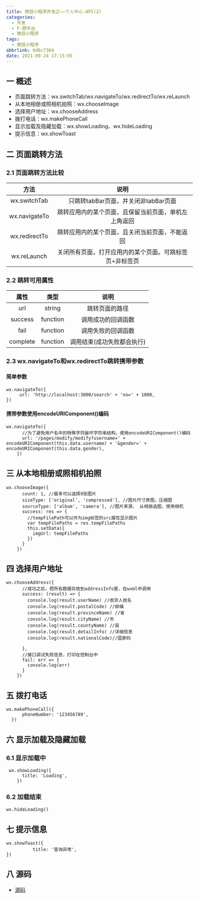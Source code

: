 ```yaml
---
title: 微信小程序开发之——个人中心-API(2)
categories:
  - 开发
  - F-跨平台
  - 微信小程序
tags:
  - 微信小程序
abbrlink: 6d6c7364
date: 2021-09-24 17:15:05
---
```

## 一 概述

* 页面跳转方法：wx.switchTab/wx.navigateTo/wx.redirectTo/wx.reLaunch
* 从本地相册或照相机拍照：wx.chooseImage
* 选择用户地址：wx.chooseAddress
* 拨打电话：wx.makePhoneCall
* 显示加载及隐藏加载：wx.showLoading、wx.hideLoading
* 提示信息：wx.showToast

<!--more-->

## 二 页面跳转方法

### 2.1 页面跳转方法比较

|     方法      |                          说明                           |
| :-----------: | :-----------------------------------------------------: |
| wx.switchTab  |          只跳转tabBar页面，并关闭非tabBar页面           |
| wx.navigateTo |  跳转应用内的某个页面，且保留当前页面，单机左上角返回   |
| wx.redirectTo |     跳转应用内的某个页面，且关闭当前页面，不能返回      |
|  wx.reLaunch  | 关闭所有页面，打开应用内的某个页面。可跳标签页+非标签页 |

### 2.2 跳转可用属性

|   属性   |   类型   |            说明            |
| :------: | :------: | :------------------------: |
|   url    |  string  |       跳转页面的路径       |
| success  | function |     调用成功的回调函数     |
|   fail   | function |     调用失败的回调函数     |
| complete | function | 调用结束(成功失败都会执行) |

### 2.3 wx.navigateTo和wx.redirectTo跳转携带参数

#### 简单参数

```
wx.navigateTo({
	 url: 'http://localhost:3000/search' + 'no=' + 1000,
})
```

#### 携带参数使用encodeURIComponent()编码

```
wx.navigateTo({
      //为了避免用户名中的特殊字符破坏字符串结构，使用encodeURIComponent()编码
      url: '/pages/modify/modify?username=' + encodeURIComponent(this.data.username) + '&gender=' + encodeURIComponent(this.data.gender),
    })
```

## 三 从本地相册或照相机拍照

```
wx.chooseImage({
      count: 1, //最多可以选择9张图片
      sizeType: ['original', 'compressed'], //图片尺寸原图，压缩图
      sourceType: ['album', 'camera'], //图片来源， 从相册选图，使用相机
      success: res => {
        //tempFilePath可以作为img标签的src属性显示图片
        var tempFilePaths = res.tempFilePaths
        this.setData({
          imgUrl: tempFilePaths
        })
      }
    })
```

## 四 选择用户地址

```
wx.chooseAddress({
      //成功之后，把所有数据存放到addressInfo里，在wxml中调用
      success: (result) => {
        console.log(result.userName) //收货人姓名
        console.log(result.postalCode) //邮编
        console.log(result.provinceName) //省
        console.log(result.cityName) //市
        console.log(result.countyName) //县
        console.log(result.detailInfo) //详细信息
        console.log(result.nationalCode)//国家码
     
      },
      //接口调试失败信息，打印在控制台中
      fail: err => {
        console.log(err)
      }
    })
```

## 五 拨打电话

```
wx.makePhoneCall({
      phoneNumber: '123456789',
  })
```

## 六 显示加载及隐藏加载

### 6.1 显示加载中

```
 wx.showLoading({
      title: 'Loading',
    })
```

### 6.2 加载结束

```
wx.hideLoading()
```

## 七 提示信息

```
wx.showToast({
          title: '查询异常',
})
```

## 八 源码
* [源码](https://download.csdn.net/download/Calvin_zhou/24419372)